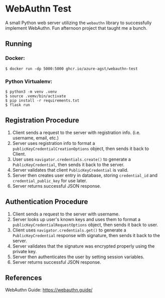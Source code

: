 # WebAuthn Test

A small Python web server utilizing the `webauthn` library to successfully implement WebAuthn. Fun afternoon project that taught me a bunch.

## Running

### Docker:

```
$ docker run -dp 5000:5000 ghcr.io/azure-agst/webauthn-test
```

### Python Virtualenv:

```
$ python3 -m venv .venv
$ source .vemv/bin/activate
$ pip install -r requirements.txt
$ flask run
```

## Registration Procedure

1. Client sends a request to the server with registration info. (i.e. username, email, etc.)
2. Server uses registration info to format a `publicKeyCredentialCreationOptions` object, then sends it back to Client.
3. User uses `navigator.credentials.create()` to generate a `PublicKeyCredential`, then sends it back to the server.
4. Server validates that client `PublicKeyCredential` is valid.
5. Server then creates user entry in database, storing `credential_id` and `credential_public_key` for use later.
6. Server returns successful JSON response.

## Authentication Procedure

1. Client sends a request to the server with username.
2. Server looks up user's known keys and uses them to format a `publicKeyCredentialRequestOptions` object, then sends it back to user.
3. Client uses `navigator.credentials.get()` to generate a `PublicKeyCredential` response with signature, then sends it back to the server.
4. Server validates that the signature was encrypted properly using the private key.
5. Server then authenticates the user by setting session variables.
6. Server returns successful JSON response.

## References

WebAuthn Guide: https://webauthn.guide/